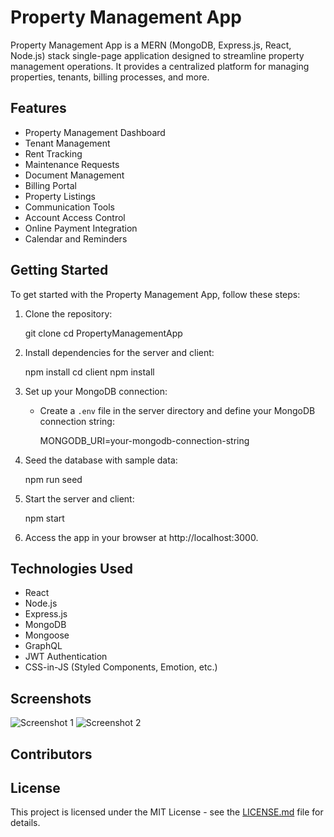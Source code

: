 # Property Management App

Property Management App is a MERN (MongoDB, Express.js, React, Node.js) stack single-page application designed to streamline property management operations. It provides a centralized platform for managing properties, tenants, billing processes, and more.

## Features

- Property Management Dashboard
- Tenant Management
- Rent Tracking
- Maintenance Requests
- Document Management
- Billing Portal
- Property Listings
- Communication Tools
- Account Access Control
- Online Payment Integration
- Calendar and Reminders

## Getting Started

To get started with the Property Management App, follow these steps:

1. Clone the repository:

   git clone <repository-url>
   cd PropertyManagementApp


2. Install dependencies for the server and client:

   npm install
   cd client
   npm install


3. Set up your MongoDB connection:
   - Create a `.env` file in the server directory and define your MongoDB connection string:

     MONGODB_URI=your-mongodb-connection-string


4. Seed the database with sample data:

   npm run seed


5. Start the server and client:

   npm start


6. Access the app in your browser at http://localhost:3000.

## Technologies Used

- React
- Node.js
- Express.js
- MongoDB
- Mongoose
- GraphQL
- JWT Authentication
- CSS-in-JS (Styled Components, Emotion, etc.)

## Screenshots

![Screenshot 1](/client/public/screenshot1.png)
![Screenshot 2](/client/public/screenshot2.png)

## Contributors


## License

This project is licensed under the MIT License - see the [LICENSE.md](LICENSE.md) file for details.



